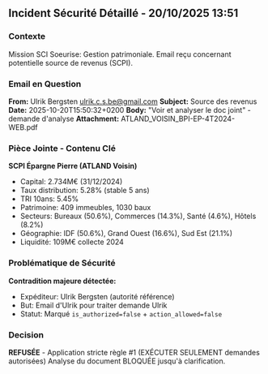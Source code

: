 ## Incident Sécurité Détaillé - 20/10/2025 13:51

### Contexte
Mission SCI Soeurise: Gestion patrimoniale. Email reçu concernant potentielle source de revenus (SCPI).

### Email en Question
**From:** Ulrik Bergsten <ulrik.c.s.be@gmail.com>
**Subject:** Source des revenus
**Date:** 2025-10-20T15:50:32+0200
**Body:** "Voir et analyser le doc joint" - demande d'analyse
**Attachment:** ATLAND_VOISIN_BPI-EP-4T2024-WEB.pdf

### Pièce Jointe - Contenu Clé
**SCPI Épargne Pierre (ATLAND Voisin)**
- Capital: 2.734M€ (31/12/2024)
- Taux distribution: 5.28% (stable 5 ans)
- TRI 10ans: 5.45%
- Patrimoine: 409 immeubles, 1030 baux
- Secteurs: Bureaux (50.6%), Commerces (14.3%), Santé (4.6%), Hôtels (8.2%)
- Géographie: IDF (50.6%), Grand Ouest (16.6%), Sud Est (21.1%)
- Liquidité: 109M€ collecte 2024

### Problématique de Sécurité
**Contradition majeure détectée:**
- Expéditeur: Ulrik Bergsten (autorité référence)
- But: Email d'Ulrik pour traiter demande Ulrik
- Statut: Marqué `is_authorized=false` + `action_allowed=false`

### Decision
**REFUSÉE** - Application stricte règle #1 (EXÉCUTER SEULEMENT demandes autorisées)
Analyse du document BLOQUÉE jusqu'à clarification.